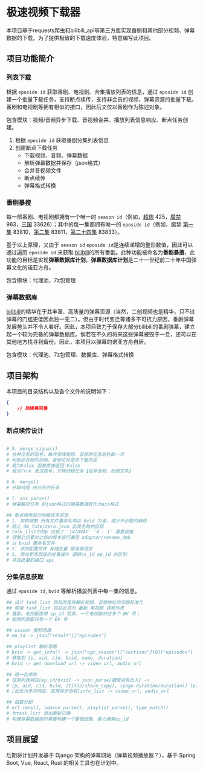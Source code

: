 # 极速视频下载器

本项目基于requests爬虫和bilibili_api等第三方库实现番剧和其他部分视频、弹幕数据的下载。为了提供极致的下载速度体验，特意编写此项目。

## 项目功能简介

### 列表下载

根据 `eposide id` 获取番剧、电视剧、合集播放列表的信息，通过 `eposide id` 创建一个批量下载任务，支持断点续传，支持非会员的视频、弹幕资源的批量下载。番剧和电视剧等拥有相似的接口，因此后文仅以番剧作为陈述对象。

包含模块：视频/音频异步下载、音视频合并、播放列表信息响应、断点任务创建。

1. 根据 `eposide id` 获取番剧分集列表信息
2. 创建断点下载任务
    + 下载视频、音频、弹幕数据
    + 解析弹幕数据并保存（json格式）
    + 合并音视频文件
    + 断点续传
    + 弹幕格式转换

### 番剧暴搜

每一部番剧、电视剧都拥有一个唯一的 `season id`（例如，[超炮](https://www.bilibili.com/bangumi/play/ss425) 425，[魔禁](https://www.bilibili.com/bangumi/play/ss963) 963，[三国](https://www.bilibili.com/bangumi/play/ss33626) 33626）；其中的每一集都拥有唯一的 `eposide id`（例如，魔禁 [第一集](https://www.bilibili.com/bangumi/play/ep83810) 83810，[第二集](https://www.bilibili.com/bangumi/play/ep83811) 83811，[第二十四集](https://www.bilibili.com/bangumi/play/ep83833) 83833）。

基于以上原理，又由于 `season id` `eposide id`是连续递增的整形数值，因此可以通过遍历 `eposide id` 来获取 [bilibili](https://www.bilibili.com/)的所有番剧。此种功能被命名为**番剧暴搜**，此功能的目标是实现**弹幕数据库计划**。**弹幕数据库计划**是二十一世纪前二十年中国弹幕文化的诺亚方舟。

包含模块：代理池、7z包管理

### 弹幕数据库

[bilibili](https://www.bilibili.com/)的精华在于其丰富、高质量的弹幕资源（当然，二创视频也是精华，只不过弹幕的门槛更低因此独一无二）。但由于时代变迁等诸多不可抗力原因，番剧弹幕发展势头并不令人看好。因此，本项目致力于保存大部分bilibili的番剧弹幕，建立起一个较为完备的弹幕数据库。倘若在不久的将来这些弹幕被毁于一旦，还可以在其他地方找寻到备份。因此，本项目以弹幕的诺亚方舟自居。

包含模块：代理池、7z包管理、数据库、弹幕格式转换

## 项目架构

本项目的目录结构以及各个文件的说明如下：

```json
{
    // 后续再完善
}
```

### 断点续传设计

```python

# 5. merge_signal()
# 合并任务的信号，每次完成视频、音频的任务后判断一次
# 判断此视频的视频、音频文件是否下载完成
# 若为False 函数直接返回 False
# 若为True 发送信号，开辟线程任务【合并音频、视频文件】

# 6. merge()
# 开辟线程 执行合并任务

# 7. ass_parse()
# 弹幕解析任务 将json格式的弹幕数据转化为ass格式

## 断点续传部分功能还未实现
# 1. 架构调整 所有文件重命名均以 bvid 为准，减少不必要的麻烦
# 防止 dm_fate/zero.json 此类名称的出现
# task_list中的p 出现了 '14(OVA)' '4 - 1' 需要调整
# 调整之后要对之前的版本进行兼容 adaptor/rename_dmk 
# 以 bvid 重命名文件
# 2. 添加配置文件 存储变量 路径等信息
# 3. 添加更高层级的批量操作 调研ss_id ep_id 的区别
# 寻找批量的接口 api
```

### 分集信息获取

通过 `eposide id`, `bvid` 等解析播放列表中每一集的信息。

```python
## 设计 task_list 的目的是将解析视频、音频地址的流程标准化
## 使用 task_list 目前必须为 番剧 电视剧 视频列表
# 番剧、电视剧使用 ep_id 检索，一个电视剧对应多个 BV 号；
# 视频列表都只有一个 BV 号

## season 解析思路
# ep_id -> json["result"]["episodes"]

## playlist 解析思路
# bvid -> get_info() -> json["ugc_season"]["sections"][0]["episodes"]
# 获取到 [p, aid, cid, bvid, name, duration]
# bvid -> get_download_url -> video_url, audio_url

## 统一化修改
# 信息列表响应[ep_id/bvid] -> json_parse[键值对有出入] -> 
# [p, aid, cid, bvid, (title/share_copy), (page-duration/duration)] (playlist/season)
# [此处为多次响应，应用异步协程]info_list -> video_url, audio_url

## 函数分配
# url_resp(), season_parse(), playlist_parse(), type_match()
# 为task_list 添加更新日期
# 构建弹幕数据库时需要构建一个暴搜函数，暴力搜索ep_id
```

## 项目展望

后期将计划开发基于 Django 架构的弹幕网站（弹幕视频播放器？），基于 Spring Boot, Vue, React, Rust 的相关工具也在计划中。
